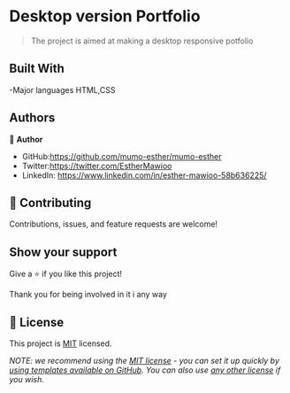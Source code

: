 [](https://img.shields.io/badge/Microverse-blueviolet)

#   Desktop version Portfolio

> The project is aimed at making a desktop responsive potfolio


## Built With

-Major languages
HTML,CSS

## Authors
👤 **Author**

- GitHub:https://github.com/mumo-esther/mumo-esther
- Twitter:https://twitter.com/EstherMawioo
- LinkedIn: https://www.linkedin.com/in/esther-mawioo-58b636225/
## 🤝 Contributing

Contributions, issues, and feature requests are welcome!

## Show your support

Give a ⭐️ if you like this project!

Thank you for being involved in it i any way

## 📝 License

This project is [MIT](./LICENSE) licensed.

_NOTE: we recommend using the [MIT license](https://choosealicense.com/licenses/mit/) - you can set it up quickly by [using templates available on GitHub](https://docs.github.com/en/communities/setting-up-your-project-for-healthy-contributions/adding-a-license-to-a-repository). You can also use [any other license](https://choosealicense.com/licenses/) if you wish._